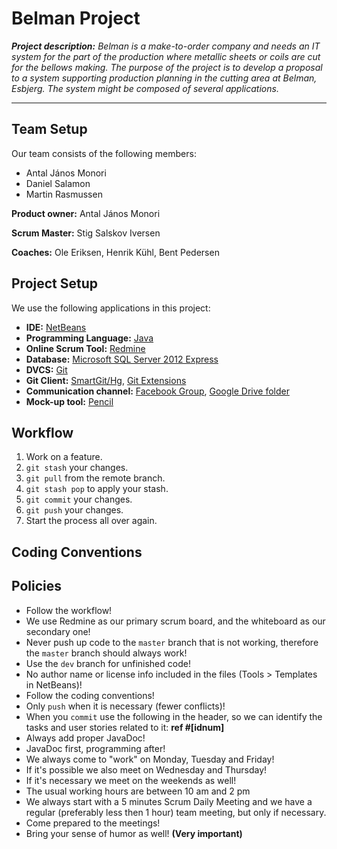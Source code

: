 # Belman Project
_**Project description:** Belman is a make-to-order company and	needs an IT system for the part	of the production where metallic sheets or coils are cut for the bellows making. The purpose of the project is to develop a proposal to a system supporting production planning in the cutting area at Belman, Esbjerg. The system might be composed of several applications._

___

## Team Setup
Our team consists of the following members:

- Antal János Monori
- Daniel Salamon
- Martin Rasmussen

**Product owner:** Antal János Monori

**Scrum Master:** Stig Salskov Iversen

**Coaches:** Ole Eriksen, Henrik Kühl, Bent Pedersen


## Project Setup
We use the following applications in this project:

- **IDE:** [NetBeans](https://netbeans.org/downloads/start.html?platform=windows&lang=en&option=javase)
- **Programming Language:** [Java](http://www.oracle.com/technetwork/java/javase/downloads/jdk7-downloads-1880260.html)
- **Online Scrum Tool:** [Redmine](http://li452-111.members.linode.com:3000/projects/belman)
- **Database:** [Microsoft SQL Server 2012 Express](http://www.microsoft.com/en-us/download/details.aspx?id=29062)
- **DVCS:** [Git](http://git-scm.com/downloads)
- **Git Client:** [SmartGit/Hg](http://www.syntevo.com/smartgithg/), [Git Extensions](https://code.google.com/p/gitextensions/)
- **Communication channel:** [Facebook Group](https://www.facebook.com/groups/belmanproject/), [Google Drive folder](https://drive.google.com/folderview?id=0BzZ6N-_fiu5GZ2ZXbGlObkg5eWc&usp=sharing)
- **Mock-up tool:** [Pencil](http://pencil.evolus.vn/Downloads.html)

## Workflow
1. Work on a feature.
2. `git stash` your changes.
3. `git pull` from the remote branch.
4. `git stash pop` to apply your stash. 
5. `git commit` your changes.
6. `git push` your changes.
7. Start the process all over again.

## Coding Conventions


## Policies
- Follow the workflow!
- We use Redmine as our primary scrum board, and the whiteboard as our secondary one!
- Never push up code to the `master` branch that is not working, therefore the `master` branch should always work!
- Use the `dev` branch for unfinished code!
- No author name or license info included in the files (Tools > Templates in NetBeans)!
- Follow the coding conventions!
- Only `push` when it is necessary (fewer conflicts)!
- When you `commit` use the following in the header, so we can identify the tasks and user stories related to it: **ref #[idnum]**
- Always add proper JavaDoc!
- JavaDoc first, programming after!
- We always come to "work" on Monday, Tuesday and Friday!
- If it's possible we also meet on Wednesday and Thursday!
- If it's necessary we meet on the weekends as well!
- The usual working hours are between 10 am and 2 pm
- We always start with a 5 minutes Scrum Daily Meeting and we have a regular (preferably less then 1 hour) team meeting, but only if necessary.
- Come prepared to the meetings!
- Bring your sense of humor as well! **(Very important)**
